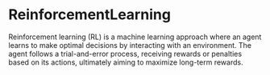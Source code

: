 # ReinforcementLearning
Reinforcement learning (RL) is a machine learning approach where an agent learns to make optimal decisions by interacting with an environment. The agent follows a trial-and-error process, receiving rewards or penalties based on its actions, ultimately aiming to maximize long-term rewards.
